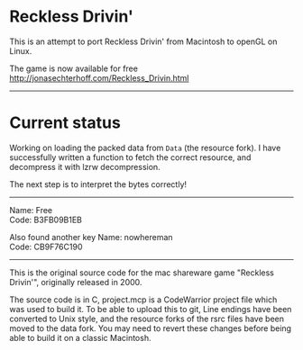 # Reckless Drivin'

This is an attempt to port Reckless Drivin' from Macintosh to openGL on Linux.

The game is now available for free http://jonasechterhoff.com/Reckless_Drivin.html

---

# Current status

Working on loading the packed data from `Data` (the resource fork). I have successfully written a function to fetch the correct resource, and decompress it with lzrw decompression.

The next step is to interpret the bytes correctly!

---

Name: Free<br>
Code: B3FB09B1EB

Also found another key
Name: nowhereman<br>
Code: CB9F76C190

---

This is the original source code for the mac shareware game "Reckless Drivin'", originally released in 2000.

The source code is in C, project.mcp is a CodeWarrior project file which was used to build it. To be able to upload this to git, Line endings have been converted to Unix style, and the resource forks of the rsrc files have been moved to the data fork. You may need to revert these changes before being able to build it on a classic Macintosh.
